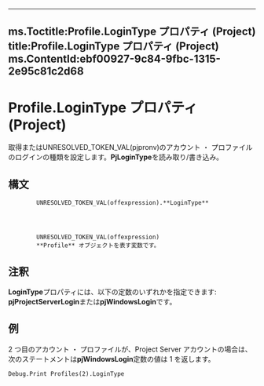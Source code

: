 

---
ms.Toctitle:Profile.LoginType プロパティ (Project)
title:Profile.LoginType プロパティ (Project)
ms.ContentId:ebf00927-9c84-9fbc-1315-2e95c81c2d68
---
# Profile.LoginType プロパティ (Project)




取得またはUNRESOLVED_TOKEN_VAL(pjpronv)のアカウント ・ プロファイルのログインの種類を設定します。**PjLoginType**を読み取り/書き込み。

## 構文

            UNRESOLVED_TOKEN_VAL(offexpression).**LoginType**




            UNRESOLVED_TOKEN_VAL(offexpression)
            **Profile** オブジェクトを表す変数です。



## 注釈
**LoginType**プロパティには、以下の定数のいずれかを指定できます: **pjProjectServerLogin**または**pjWindowsLogin**です。



## 例
2 つ目のアカウント ・ プロファイルが、Project Server アカウントの場合は、次のステートメントは**pjWindowsLogin**定数の値は 1 を返します。

```vba
Debug.Print Profiles(2).LoginType
```





